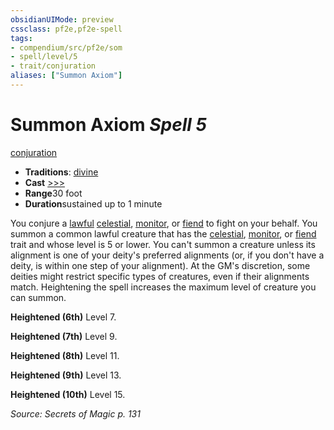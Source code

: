 ```yaml
---
obsidianUIMode: preview
cssclass: pf2e,pf2e-spell
tags:
- compendium/src/pf2e/som
- spell/level/5
- trait/conjuration
aliases: ["Summon Axiom"]
---
```

# Summon Axiom *Spell 5*   
[conjuration](../../Rules/traits/conjuration.md)  

- **Traditions**: [divine](../../Rules/traits/divine.md)
- **Cast** [>>>](../../Rules/core-rulebook/chapter-9-playing-the-game.md#Actions "Three-Action") 
- **Range**30 foot
- **Duration**sustained up to 1 minute

You conjure a [lawful](../../Rules/traits/lawful.md) [celestial](../../Rules/traits/celestial.md), [monitor](../../Rules/traits/monitor.md), or [fiend](../../Rules/traits/fiend.md) to fight on your behalf. You summon a common lawful creature that has the [celestial](../../Rules/traits/celestial.md), [monitor](../../Rules/traits/monitor.md), or [fiend](../../Rules/traits/fiend.md) trait and whose level is 5 or lower. You can't summon a creature unless its alignment is one of your deity's preferred alignments (or, if you don't have a deity, is within one step of your alignment). At the GM's discretion, some deities might restrict specific types of creatures, even if their alignments match. Heightening the spell increases the maximum level of creature you can summon.

**Heightened (6th)** Level 7.

**Heightened (7th)** Level 9.

**Heightened (8th)** Level 11.

**Heightened (9th)** Level 13.

**Heightened (10th)** Level 15.

*Source: Secrets of Magic p. 131*